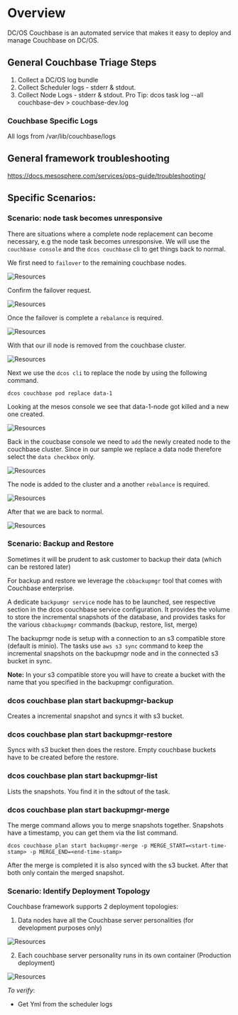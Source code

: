 # Overview
DC/OS Couchbase is an automated service that makes it easy to deploy and manage Couchbase on DC/OS.

## General Couchbase Triage Steps

1. Collect a DC/OS log bundle
2. Collect Scheduler logs - stderr & stdout.
3. Collect Node Logs - stderr & stdout.
Pro Tip: ​dcos task log --all couchbase-dev > couchbase-dev.log

### Couchbase Specific Logs
All logs from /var/lib/couchbase/logs

## General framework troubleshooting
https://docs.mesosphere.com/services/ops-guide/troubleshooting/

## Specific Scenarios:

### Scenario: node task becomes unresponsive

There are situations where a complete node replacement can become necessary, e.g the node task becomes unresponsive. We will use the `couchbase console` and the `dcos couchbase` cli to get things back to normal.

We first need to `failover` to the remaining couchbase nodes.

![Resources](img/replace02.png)

Confirm the failover request.

![Resources](img/replace04.png)

Once the failover is complete a `rebalance` is required.

![Resources](img/replace05.png)

With that our ill node is removed from the couchbase cluster.

![Resources](img/replace06.png)

Next we use the `dcos cli` to replace the node by using the following command.

```
dcos couchbase pod replace data-1
```

Looking at the mesos console we see that data-1-node got killed and a new one created.

![Resources](img/replace03.png)

Back in the coucbase console we need to `add` the newly created node to the couchbase cluster. Since in our sample we replace a data node therefore select the `data checkbox` only.

![Resources](img/replace07.png)

The node is added to the cluster and a another `rebalance` is required.

![Resources](img/replace08.png)

After that we are back to normal.

![Resources](img/replace09.png)


### Scenario: Backup and Restore

Sometimes it will be prudent to ask customer to backup their data (which can be restored later)

For backup and restore we leverage the `cbbackupmgr` tool that comes with Couchbase enterprise.

A dedicate `backpumgr service` node has to be launched, see respective section in the dcos couchbase service configuration. It provides the volume to store the incremental snapshots of the database, and provides tasks for the various `cbbackupmgr` commands (backup, restore, list, merge)

The backupmgr node is setup with a connection to an s3 compatible store (default is minio). The tasks use `aws s3 sync` command to keep the incremental snapshots on the backupmgr node and in the connected s3 bucket in sync.

**Note:** In your s3 compatible store you will have to create a bucket with the name that you specified in the backupmgr configuration.

### dcos couchbase plan start backupmgr-backup
Creates a incremental snapshot and syncs it with s3 bucket.

### dcos couchbase plan start backupmgr-restore
Syncs with s3 bucket then does the restore. Empty couchbase buckets have to be created before the restore.

### dcos couchbase plan start backupmgr-list
Lists the snapshots. You find it in the sdtout of the task.

### dcos couchbase plan start backupmgr-merge
The merge command allows you to merge snapshots together. Snapshots have a timestamp, you can get them via the list command.

```
dcos couchbase plan start backupmgr-merge -p MERGE_START=<start-time-stamp> -p MERGE_END=<end-time-stamp>
```

After the merge is completed it is also synced with the s3 bucket. After that both only contain the merged snapshot.

### Scenario: Identify Deployment Topology

Couchbase framework supports 2 deployment topologies:

1. Data nodes have all the Couchbase server personalities (for development purposes only)

![Resources](img/dev_deploy.png)

2. Each couchbase server personality runs in its own container (Production deployment)

![Resources](img/prod_deploy.png)

*To verify*:
- Get Yml from the scheduler logs

